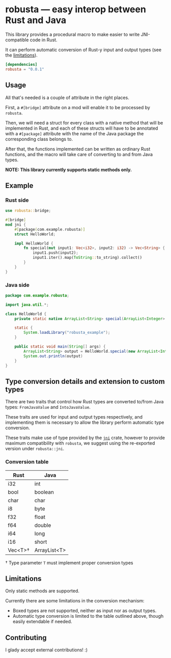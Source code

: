 # robusta &mdash; easy interop between Rust and Java

This library provides a procedural macro to make easier to write JNI-compatible code in Rust.

It can perform automatic conversion of Rust-y input and output types (see the [limitations](#limitations)).

```toml
[dependencies]
robusta = "0.0.1"
```

## Usage
All that's needed is a couple of attribute in the right places.

First, a `#[bridge]` attribute on a mod will enable it to be processed by `robusta`.

Then, we will need a struct for every class with a native method that will be implemented in Rust,
and each of these structs will have to be annotated with a `#[package]` attribute
with the name of the Java package the corresponding class belongs to.

After that, the functions implemented can be written as ordinary Rust functions, and the macro will
take care of converting to and from Java types.

**NOTE: This library currently supports static methods only.**

## Example
### Rust side
```rust
use robusta::bridge;

#[bridge]
mod jni {
    #[package(com.example.robusta)]
    struct HelloWorld;

    impl HelloWorld {
        fn special(mut input1: Vec<i32>, input2: i32) -> Vec<String> {
            input1.push(input2);
            input1.iter().map(ToString::to_string).collect()
        }
    }
}
```

### Java side
```java
package com.example.robusta;

import java.util.*;

class HelloWorld {
    private static native ArrayList<String> special(ArrayList<Integer> input1, int input2);

    static {
        System.loadLibrary("robusta_example");
    }

    public static void main(String[] args) {
        ArrayList<String> output = HelloWorld.special(new ArrayList<Integer>(List.of(1, 2, 3)), 4);
        System.out.println(output)
    }
}
```

## Type conversion details and extension to custom types
There are two traits that control how Rust types are converted to/from Java types:
`FromJavaValue` and `IntoJavaValue`.

These traits are used for input and output types respectively, and implementing them
is necessary to allow the library perform automatic type conversion.

These traits make use of type provided by the  [`jni`](https://crates.io/crates/jni) crate,
however to provide maximum compatibility with `robusta`, we suggest using the re-exported version under `robusta::jni`.

### Conversion table

| **Rust**  | **Java**       |
|-----------|----------------|
| i32       | int            |
| bool      | boolean        |
| char      | char           |
| i8        | byte           |
| f32       | float          |
| f64       | double         |
| i64       | long           |
| i16       | short          |
| Vec\<T\>† | ArrayList\<T\> |

† Type parameter `T` must implement proper conversion types

## Limitations
Only static methods are supported.

Currently there are some limitations in the conversion mechanism:
 * Boxed types are not supported, neither as input nor as output types.
 * Automatic type conversion is limited to the table outlined above, though easily extendable if needed.


## Contributing
I glady accept external contributions! :)